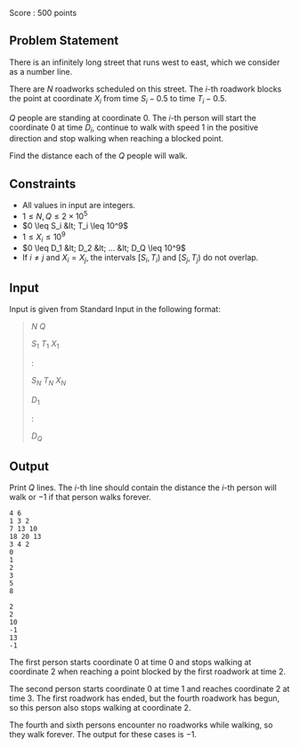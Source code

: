 Score : $500$ points

## Problem Statement

There is an infinitely long street that runs west to east, which we consider as a number line.

There are $N$ roadworks scheduled on this street.
The $i$-th roadwork blocks the point at coordinate $X_i$ from time $S_i - 0.5$ to time $T_i - 0.5$.

$Q$ people are standing at coordinate $0$. The $i$-th person will start the coordinate $0$ at time $D_i$, continue to walk with speed $1$ in the positive direction and stop walking when reaching a blocked point.

Find the distance each of the $Q$ people will walk.

## Constraints

- All values in input are integers.
- $1 \leq N, Q \leq 2 \times 10^5$
- $0 \leq S_i &lt; T_i \leq 10^9$
- $1 \leq X_i \leq 10^9$
- $0 \leq D_1 &lt; D_2 &lt; ... &lt; D_Q \leq 10^9$
- If $i \neq j$ and $X_i = X_j$, the intervals $[S_i, T_i)$ and $[S_j, T_j)$ do not overlap.

## Input

Input is given from Standard Input in the following format:

> $N$ $Q$
> 
> $S_1$ $T_1$ $X_1$
> 
> $:$
> 
> $S_N$ $T_N$ $X_N$
> 
> $D_1$
> 
> $:$
> 
> $D_Q$

## Output

Print $Q$ lines. The $i$-th line should contain the distance the $i$-th person will walk or $-1$ if that person walks forever.

```input1
4 6
1 3 2
7 13 10
18 20 13
3 4 2
0
1
2
3
5
8
```

```output1
2
2
10
-1
13
-1
```

The first person starts coordinate $0$ at time $0$ and stops walking at coordinate $2$ when reaching a point blocked by the first roadwork at time $2$.

The second person starts coordinate $0$ at time $1$ and reaches coordinate $2$ at time $3$. The first roadwork has ended, but the fourth roadwork has begun, so this person also stops walking at coordinate $2$.

The fourth and sixth persons encounter no roadworks while walking, so they walk forever. The output for these cases is $-1$.